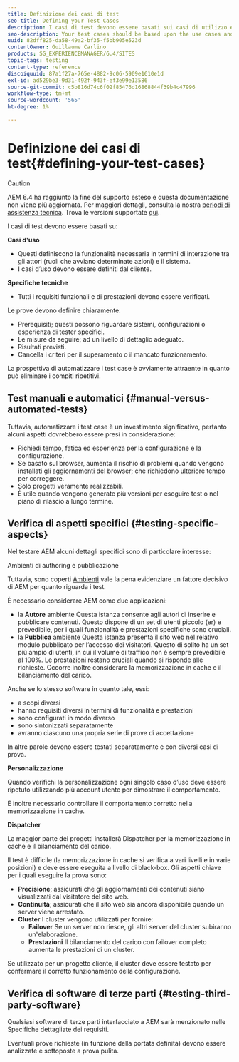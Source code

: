 ```yaml
---
title: Definizione dei casi di test
seo-title: Defining your Test Cases
description: I casi di test devono essere basati sui casi di utilizzo e sulle specifiche dei requisiti dettagliati
seo-description: Your test cases should be based upon the use cases and the detailed requirements specification
uuid: 82dff825-da58-49a2-bf35-f5bb905e523d
contentOwner: Guillaume Carlino
products: SG_EXPERIENCEMANAGER/6.4/SITES
topic-tags: testing
content-type: reference
discoiquuid: 87a1f27a-765e-4882-9c06-5909e1610e1d
exl-id: ad529be3-9d31-492f-943f-ef3e99e13586
source-git-commit: c5b816d74c6f02f85476d16868844f39b4c47996
workflow-type: tm+mt
source-wordcount: '565'
ht-degree: 1%

---
```


# Definizione dei casi di test{#defining-your-test-cases}

>[!CAUTION]
>
>AEM 6.4 ha raggiunto la fine del supporto esteso e questa documentazione non viene più aggiornata. Per maggiori dettagli, consulta la nostra [periodi di assistenza tecnica](https://helpx.adobe.com/it/support/programs/eol-matrix.html). Trova le versioni supportate [qui](https://experienceleague.adobe.com/docs/).

I casi di test devono essere basati su:

**Casi d&#39;uso**

* Questi definiscono la funzionalità necessaria in termini di interazione tra gli attori (ruoli che avviano determinate azioni) e il sistema.
* I casi d’uso devono essere definiti dal cliente.

**Specifiche tecniche**

* Tutti i requisiti funzionali e di prestazioni devono essere verificati.

Le prove devono definire chiaramente:

* Prerequisiti; questi possono riguardare sistemi, configurazioni o esperienza di tester specifici.
* Le misure da seguire; ad un livello di dettaglio adeguato.
* Risultati previsti.
* Cancella i criteri per il superamento o il mancato funzionamento.

La prospettiva di automatizzare i test case è ovviamente attraente in quanto può eliminare i compiti ripetitivi.

## Test manuali e automatici {#manual-versus-automated-tests}

Tuttavia, automatizzare i test case è un investimento significativo, pertanto alcuni aspetti dovrebbero essere presi in considerazione:

* Richiedi tempo, fatica ed esperienza per la configurazione e la configurazione.
* Se basato sul browser, aumenta il rischio di problemi quando vengono installati gli aggiornamenti del browser; che richiedono ulteriore tempo per correggere.
* Solo progetti veramente realizzabili.
* È utile quando vengono generate più versioni per eseguire test o nel piano di rilascio a lungo termine.

## Verifica di aspetti specifici {#testing-specific-aspects}

Nel testare AEM alcuni dettagli specifici sono di particolare interesse:

Ambienti di authoring e pubblicazione

Tuttavia, sono coperti [Ambienti](/help/sites-developing/the-basics.md#environments) vale la pena evidenziare un fattore decisivo di AEM per quanto riguarda i test.

È necessario considerare AEM come due applicazioni:

* la **Autore** ambiente Questa istanza consente agli autori di inserire e pubblicare contenuti.
Questo dispone di un set di utenti piccolo (er) e prevedibile, per i quali funzionalità e prestazioni specifiche sono cruciali.
* la **Pubblica** ambiente Questa istanza presenta il sito web nel relativo modulo pubblicato per l’accesso dei visitatori.
Questo di solito ha un set più ampio di utenti, in cui il volume di traffico non è sempre prevedibile al 100%. Le prestazioni restano cruciali quando si risponde alle richieste. Occorre inoltre considerare la memorizzazione in cache e il bilanciamento del carico.

Anche se lo stesso software in quanto tale, essi:

* a scopi diversi
* hanno requisiti diversi in termini di funzionalità e prestazioni
* sono configurati in modo diverso
* sono sintonizzati separatamente
* avranno ciascuno una propria serie di prove di accettazione

In altre parole devono essere testati separatamente e con diversi casi di prova.

**Personalizzazione**

Quando verifichi la personalizzazione ogni singolo caso d’uso deve essere ripetuto utilizzando più account utente per dimostrare il comportamento.

È inoltre necessario controllare il comportamento corretto nella memorizzazione in cache.

**Dispatcher**

La maggior parte dei progetti installerà Dispatcher per la memorizzazione in cache e il bilanciamento del carico.

Il test è difficile (la memorizzazione in cache si verifica a vari livelli e in varie posizioni) e deve essere eseguita a livello di black-box. Gli aspetti chiave per i quali eseguire la prova sono:

* **Precisione**; assicurati che gli aggiornamenti dei contenuti siano visualizzati dal visitatore del sito web.
* **Continuità**; assicurati che il sito web sia ancora disponibile quando un server viene arrestato.
* **Cluster** I cluster vengono utilizzati per fornire:
   * **Failover**
Se un server non riesce, gli altri server del cluster subiranno un&#39;elaborazione.
   * **Prestazioni**
Il bilanciamento del carico con failover completo aumenta le prestazioni di un cluster.

Se utilizzato per un progetto cliente, il cluster deve essere testato per confermare il corretto funzionamento della configurazione.

## Verifica di software di terze parti {#testing-third-party-software}

Qualsiasi software di terze parti interfacciato a AEM sarà menzionato nelle Specifiche dettagliate dei requisiti.

Eventuali prove richieste (in funzione della portata definita) devono essere analizzate e sottoposte a prova pulita.
